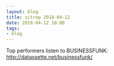 ```yaml
---
layout: blog
title: sitrep 2018-04-12
date: 2018-04-12 10:00
tags:
- blog
---
```

Top performers listen to BUSINESSFUNK: http://datassette.net/businessfunk/

